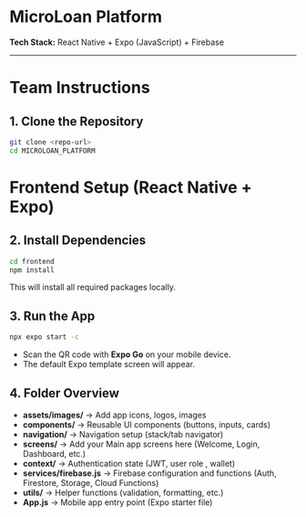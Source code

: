 # MicroLoan Platform

**Tech Stack:** React Native + Expo (JavaScript) + Firebase


---

# Team Instructions

## 1. Clone the Repository
```bash
git clone <repo-url>
cd MICROLOAN_PLATFORM
```

# Frontend Setup (React Native + Expo)

## 2. Install Dependencies
```bash
cd frontend
npm install
```
This will install all required packages locally.

## 3. Run the App
```bash
npx expo start -c
```
- Scan the QR code with **Expo Go** on your mobile device.  
- The default Expo template screen will appear.  


## 4. Folder Overview

- **assets/images/** → Add app icons, logos, images  
- **components/** → Reusable UI components (buttons, inputs, cards)  
- **navigation/** → Navigation setup (stack/tab navigator)  
- **screens/** → Add your Main app screens here (Welcome, Login, Dashboard, etc.)
- **context/** → Authentication state (JWT, user role , wallet)
- **services/firebase.js** → Firebase configuration and functions (Auth, Firestore, Storage, Cloud Functions)
- **utils/** → Helper functions (validation, formatting, etc.)   
- **App.js** → Mobile app entry point (Expo starter file) 
